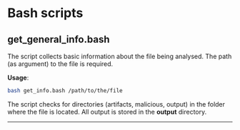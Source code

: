 # Bash scripts

## get_general_info.bash

The script collects basic information about the file being analysed. The path (as argument) to the file is required.

**Usage**:

```bash
bash get_info.bash /path/to/the/file
```

The script checks for directories (artifacts, malicious, output) in the folder where the file is located. All output is stored in the **output** directory.

---

